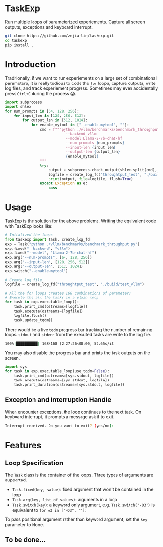 # TaskExp

Run multiple loops of parameterized experiements. Capture all screen outputs, exceptions and keyboard interrupt.

```bash
git clone https://github.com/zejia-lin/taskexp.git
cd taskexp
pip install .
```

# Introduction

Traditionally, if we want to run experiements on a large set of combinational parameters, it is really tedious to code the `for` loops, capture outputs, write log files, and track experiement progress.
Sometimes may even accidentally press `Ctrl+C` during the process 😱.


```python
import subprocess
import shlex
for num_prompts in [64, 128, 256]:
    for input_len in [128, 256, 512]:
        for output_len in [512, 1024]:
            for enable_mytool in ["--enable-mytool", ""]:
                cmd = f"""python ./vllm/benchmarks/benchmark_throughput.py
                            --backend vllm
                            --model Llama-2-7b-chat-hf
                            --num-prompts {num_prompts}
                            --input-len {input_len}
                            --output-len {output_len}
                            {enable_mytool}
                """
                try:
                    output = subprocess.check_output(shlex.split(cmd), universal_newlines=True)
                    logfile = create_log_fd("throughtput_test", "./build/test_vllm")
                    print(output, file=logfile, flush=True)
                except Exception as e:
                    pass
```

# Usage

TaskExp is the solution for the above problems. Writing the equivalent code with TaskExp looks like:
```python
# Intialized the loops
from taskexp import Task, create_log_fd
exp = Task("python ./vllm/benchmarks/benchmark_throughput.py")
exp.fixed("--backend", "vllm")
exp.fixed("--model", "Llama-2-7b-chat-hf")
exp.arg("--num-prompts", [64, 128, 256])
exp.arg("--input-len", [128, 256, 512])
exp.arg("--output-len", [512, 1024])
exp.switch("--enable-mytool")

# Create log file
logfile = create_log_fd("throughtput_test", "./build/test_vllm")

# All the for loops creates 168 combinations of parameters
# Execute the all the tasks in a plain loop
for task in exp.executable_loop():
    task.print_cmd(ostreams=[logfile])
    task.execute(ostreams=[logfile])
    logfile.flush()
    task.update_tqdm()
```

There would be a live `tqdm` progress bar tracking the number of remaining loops. `stdout` and `stderr` from the executed tasks are write to the log file.
```bash
100%|██████████| 168/168 [2:27:26<00:00, 52.65s/it
```

You may also disable the progress bar and prints the task outputs on the screen.
```python
import sys
for task in exp.executable_loop(use_tqdm=False):
    task.print_cmd(ostreams=[sys.stdout, logfile])
    task.execute(ostreams=[sys.stdout, logfile])
    task.print_duration(ostreams=[sys.stdout, logfile])
```

## Exception and Interruption Handle

When encounter exceptions, the loop continues to the next task. On keyboard interrupt, it prompts a message ask if to exit.
```bash
Interrupt received. Do you want to exit? (yes/no):
```

# Features

## Loop Specification

The `Task` class is the container of the loops. Three types of arguments are supported.
- `Task.fixed(key, value)`: fixed argument that won't be contained in the loop
- `Task.arg(key, list_of_values)`: arguments in a loop
- `Task.switch(key)`: a keyword only argument, e.g. `Task.switch("-O3")` is equivalent to `for o3 in ["-O3", ""]:`

To pass positional argument rather than keyword argument, set the `key` parameter to None. 

## To be done...
